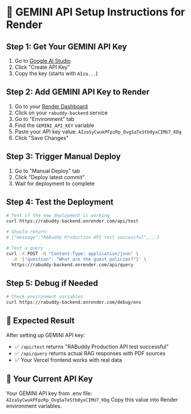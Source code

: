 # 🔑 GEMINI API Setup Instructions for Render

## Step 1: Get Your GEMINI API Key
1. Go to [Google AI Studio](https://makersuite.google.com/app/apikey)
2. Click "Create API Key"
3. Copy the key (starts with `AIza...`)

## Step 2: Add GEMINI API Key to Render
1. Go to your [Render Dashboard](https://dashboard.render.com/)
2. Click on your `rabuddy-backend` service
3. Go to "Environment" tab
4. Find the `GEMINI_API_KEY` variable
5. Paste your API key value: `AIzaSyCwukPFpzRp_OvgSaTeStb0yxCIMU7_KDg`
6. Click "Save Changes"

## Step 3: Trigger Manual Deploy
1. Go to "Manual Deploy" tab
2. Click "Deploy latest commit"
3. Wait for deployment to complete

## Step 4: Test the Deployment
```bash
# Test if the new deployment is working
curl https://rabuddy-backend.onrender.com/api/test

# Should return:
# {"message":"RABuddy Production API test successful",...}

# Test a query
curl -X POST -H "Content-Type: application/json" \
  -d '{"question": "What are the guest policies?"}' \
  https://rabuddy-backend.onrender.com/api/query
```

## Step 5: Debug if Needed
```bash
# Check environment variables
curl https://rabuddy-backend.onrender.com/debug/env
```

## 🎯 Expected Result
After setting up GEMINI API key:
- ✅ `/api/test` returns "RABuddy Production API test successful"
- ✅ `/api/query` returns actual RAG responses with PDF sources
- ✅ Your Vercel frontend works with real data

## 🔧 Your Current API Key
Your GEMINI API key from .env file: `AIzaSyCwukPFpzRp_OvgSaTeStb0yxCIMU7_KDg`
Copy this value into Render environment variables.
